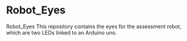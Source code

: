 # Robot_Eyes
Robot_Eyes
This repository contains the eyes for the assessment robot, which are two LEDs linked to an Arduino uno.
